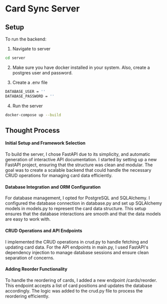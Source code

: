 # Card Sync Server

## Setup

To run the backend:

1. Navigate to server
  ```bash
  cd server
  ```
2. Make sure you have docker installed in your system. Also, create a postgres user and password.

3. Create a .env file
  ```bash
  DATABASE_USER = '' 
  DATABASE_PASSWORD = ''
  ```
4. Run the server
```bash
docker-compose up --build
```

## Thought Process

#### Initial Setup and Framework Selection
To build the server, I chose FastAPI due to its simplicity, and automatic generation of interactive API documentation. I started by setting up a new FastAPI project, ensuring that the structure was clean and modular. The goal was to create a scalable backend that could handle the necessary CRUD operations for managing card data efficiently.

#### Database Integration and ORM Configuration
For database management, I opted for PostgreSQL and SQLAlchemy. I configured the database connection in database.py and set up SQLAlchemy models in models.py to represent the card data structure. This setup ensures that the database interactions are smooth and that the data models are easy to work with.

#### CRUD Operations and API Endpoints
I implemented the CRUD operations in crud.py to handle fetching and updating card data. For the API endpoints in main.py, I used FastAPI's dependency injection to manage database sessions and ensure clean separation of concerns.

#### Adding Reorder Functionality
To handle the reordering of cards, I added a new endpoint /cards/reorder. This endpoint accepts a list of card positions and updates the database accordingly. The logic was added to the crud.py file to process the reordering efficiently.
